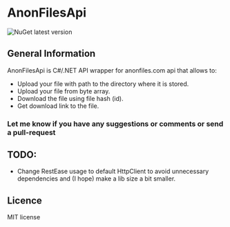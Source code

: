 # AnonFilesApi
![NuGet latest version](https://badgen.net/nuget/v/AnonFilesApi/latest)

## General Information
AnonFilesApi is C#/.NET API wrapper for anonfiles.com api that allows to:
- Upload your file with path to the directory where it is stored.
- Upload your file from byte array.
- Download the file using file hash (id).
- Get download link to the file.

### Let me know if you have any suggestions or comments or send a pull-request

## TODO:
- Change RestEase usage to default HttpClient to avoid unnecessary dependencies and (I hope) make a lib size a bit smaller.

## Licence
MIT license
